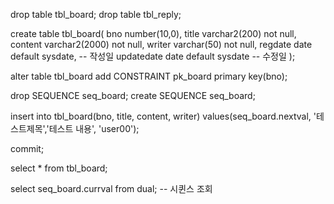 drop table tbl_board;
drop table tbl_reply;

create table tbl_board(
    bno number(10,0),
    title varchar2(200) not null,
    content varchar2(2000) not null,
    writer varchar(50) not null,
    regdate date default sysdate,    -- 작성일
    updatedate date default sysdate    -- 수정일
);

alter table tbl_board add CONSTRAINT pk_board primary key(bno);

drop SEQUENCE seq_board;
create SEQUENCE seq_board;

insert into tbl_board(bno, title, content, writer)
values(seq_board.nextval, '테스트제목','테스트 내용', 'user00');

commit;

select * from tbl_board;

select seq_board.currval from dual;   -- 시퀸스 조회